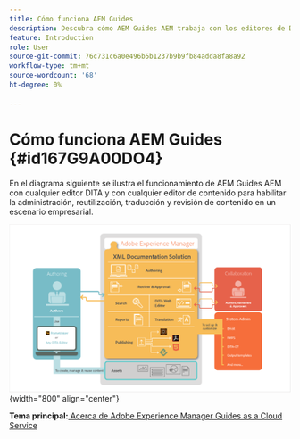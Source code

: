 ```yaml
---
title: Cómo funciona AEM Guides
description: Descubra cómo AEM Guides AEM trabaja con los editores de DITA y otros editores de DITA para potenciar la administración, reutilización, traducción y revisión de contenido en un escenario empresarial.
feature: Introduction
role: User
source-git-commit: 76c731c6a0e496b5b1237b9b9fb84adda8fa8a92
workflow-type: tm+mt
source-wordcount: '68'
ht-degree: 0%

---
```


# Cómo funciona AEM Guides {#id167G9A00DO4}

En el diagrama siguiente se ilustra el funcionamiento de AEM Guides AEM con cualquier editor DITA y con cualquier editor de contenido para habilitar la administración, reutilización, traducción y revisión de contenido en un escenario empresarial.

![](images/xml-add-on-how-it-works.png){width="800" align="center"}


**Tema principal:**[ Acerca de Adobe Experience Manager Guides as a Cloud Service](intro.md)
